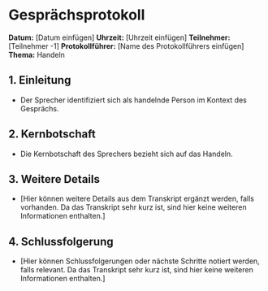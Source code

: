 # Gesprächsprotokoll

**Datum:** [Datum einfügen]
**Uhrzeit:** [Uhrzeit einfügen]
**Teilnehmer:** [Teilnehmer -1]
**Protokollführer:** [Name des Protokollführers einfügen]
**Thema:** Handeln

## 1. Einleitung

*   Der Sprecher identifiziert sich als handelnde Person im Kontext des Gesprächs.

## 2. Kernbotschaft

*   Die Kernbotschaft des Sprechers bezieht sich auf das Handeln.

## 3. Weitere Details

*   [Hier können weitere Details aus dem Transkript ergänzt werden, falls vorhanden. Da das Transkript sehr kurz ist, sind hier keine weiteren Informationen enthalten.]

## 4. Schlussfolgerung

*   [Hier können Schlussfolgerungen oder nächste Schritte notiert werden, falls relevant. Da das Transkript sehr kurz ist, sind hier keine weiteren Informationen enthalten.]